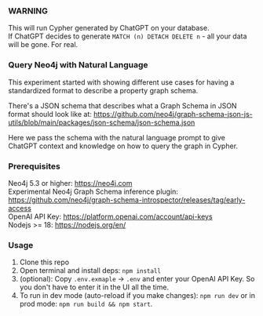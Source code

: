 ### WARNING

This will run Cypher generated by ChatGPT on your database.  
If ChatGPT decides to generate `MATCH (n) DETACH DELETE n` - all your data will be gone. For real.

### Query Neo4j with Natural Language

This experiment started with showing different use cases for
having a standardized format to describe a property graph schema.

There's a JSON schema that describes what a Graph Schema in JSON format
should look like at: https://github.com/neo4j/graph-schema-json-js-utils/blob/main/packages/json-schema/json-schema.json

Here we pass the schema with the natural language prompt to give ChatGPT context and knowledge on
how to query the graph in Cypher.

### Prerequisites

Neo4j 5.3 or higher: https://neo4j.com  
Experimental Neo4j Graph Schema inference plugin: https://github.com/neo4j/graph-schema-introspector/releases/tag/early-access  
OpenAI API Key: https://platform.openai.com/account/api-keys  
Nodejs >= 18: https://nodejs.org/en/

### Usage

1. Clone this repo
2. Open terminal and install deps: `npm install`
3. (optional): Copy `.env.exmaple` -> `.env` and enter your OpenAI API Key. So you don't have to enter it in the UI all the time.
4. To run in dev mode (auto-reload if you make changes): `npm run dev` or in prod mode: `npm run build && npm start`.
